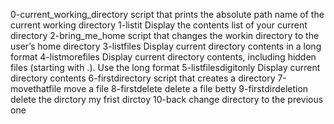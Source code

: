 0-current_working_directory  script that prints the absolute path name of the current working directory
1-listit                     Display the contents list of your current directory
2-bring_me_home		     script that changes the workin directory to the user’s home directory
3-listfiles		     Display current directory contents in a long format
4-listmorefiles              Display current directory contents, including hidden files (starting with .). Use the long format
5-listfilesdigitonly         Display current directory contents
6-firstdirectory             script that creates a directory
7-movethatfile               move a file
8-firstdelete                delete a file betty
9-firstdirdeletion           delete the dirctory my frist dirctoy
10-back                      change directory to the previous one
